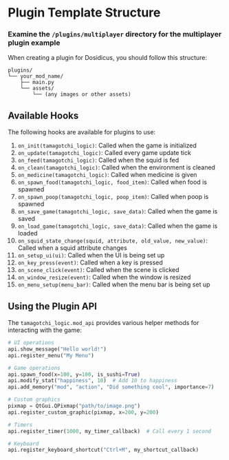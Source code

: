 # Plugin Template Structure


### Examine the `/plugins/multiplayer` directory for the multiplayer plugin example

When creating a plugin for Dosidicus, you should follow this structure:

```
plugins/
└── your_mod_name/
    ├── main.py
    └── assets/
        └── (any images or other assets)
```


## Available Hooks

The following hooks are available for plugins to use:

1. `on_init(tamagotchi_logic)`: Called when the game is initialized
2. `on_update(tamagotchi_logic)`: Called every game update tick
3. `on_feed(tamagotchi_logic)`: Called when the squid is fed
4. `on_clean(tamagotchi_logic)`: Called when the environment is cleaned
5. `on_medicine(tamagotchi_logic)`: Called when medicine is given
6. `on_spawn_food(tamagotchi_logic, food_item)`: Called when food is spawned
7. `on_spawn_poop(tamagotchi_logic, poop_item)`: Called when poop is spawned
8. `on_save_game(tamagotchi_logic, save_data)`: Called when the game is saved
9. `on_load_game(tamagotchi_logic, save_data)`: Called when the game is loaded
10. `on_squid_state_change(squid, attribute, old_value, new_value)`: Called when a squid attribute changes
11. `on_setup_ui(ui)`: Called when the UI is being set up
12. `on_key_press(event)`: Called when a key is pressed
13. `on_scene_click(event)`: Called when the scene is clicked
14. `on_window_resize(event)`: Called when the window is resized
15. `on_menu_setup(menu_bar)`: Called when the menu bar is being set up

## Using the Plugin API

The `tamagotchi_logic.mod_api` provides various helper methods for interacting with the game:

```python
# UI operations
api.show_message("Hello world!")
api.register_menu("My Menu")

# Game operations
api.spawn_food(x=100, y=100, is_sushi=True)
api.modify_stat("happiness", 10)  # Add 10 to happiness
api.add_memory("mod", "action", "Did something cool", importance=7)

# Custom graphics
pixmap = QtGui.QPixmap("path/to/image.png")
api.register_custom_graphic(pixmap, x=200, y=200)

# Timers
api.register_timer(1000, my_timer_callback)  # Call every 1 second

# Keyboard
api.register_keyboard_shortcut("Ctrl+M", my_shortcut_callback)
```
